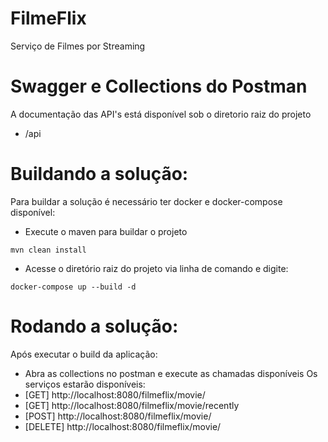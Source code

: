 # FilmeFlix
Serviço de Filmes por Streaming

# Swagger e Collections do Postman 
A documentação das API's está disponível sob o diretorio raiz do projeto
- /api


# Buildando a solução:
Para buildar a solução é necessário ter docker e docker-compose disponível:
- Execute o maven para buildar o projeto
```
mvn clean install
```
- Acesse o diretório raiz do projeto via linha de comando e digite:
```
docker-compose up --build -d
```

# Rodando a solução:
Após executar o build da aplicação:
- Abra as collections no postman e execute as chamadas disponíveis
Os serviços estarão disponíveis:
- [GET] http://localhost:8080/filmeflix/movie/
- [GET] http://localhost:8080/filmeflix/movie/recently
- [POST] http://localhost:8080/filmeflix/movie/
- [DELETE] http://localhost:8080/filmeflix/movie/

